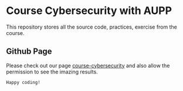# Course Cybersecurity with AUPP
This repository stores all the source code, practices, exercise from the course.

## Github Page
Please check out our page [course-cybersecurity](https://maohieng.github.io/course-cybersecurity/) and also allow the permission to see the imazing results.

```
Happy coding!
```